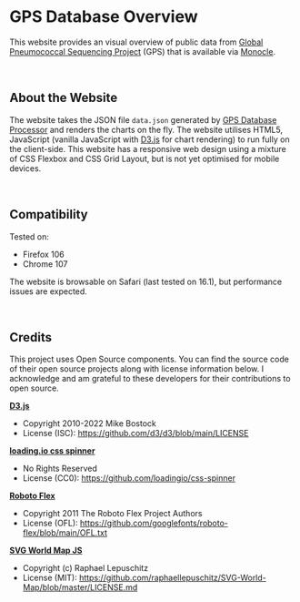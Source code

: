 # GPS Database Overview

This website provides an visual overview of public data from [Global Pneumococcal Sequencing Project](https://www.pneumogen.net/gps/) (GPS) that is available via [Monocle](https://data.monocle.sanger.ac.uk/).

&nbsp;
## About the Website
The website takes the JSON file `data.json` generated by [GPS Database Processor](https://github.com/HarryHung/gps-database-processor) and renders the charts on the fly. The website utilises HTML5, JavaScript (vanilla JavaScript with [D3.js](https://d3js.org/) for chart rendering) to run fully on the client-side. This website has a responsive web design using a mixture of CSS Flexbox and CSS Grid Layout, but is not yet optimised for mobile devices.

&nbsp;
## Compatibility
Tested on:
- Firefox 106
- Chrome 107
  
The website is browsable on Safari (last tested on 16.1), but performance issues are expected. 

&nbsp;
## Credits
This project uses Open Source components. You can find the source code of their open source projects along with license information below. I acknowledge and am grateful to these developers for their contributions to open source.

[**D3.js**](https://d3js.org/)
- Copyright 2010-2022 Mike Bostock
- License (ISC): https://github.com/d3/d3/blob/main/LICENSE

[**loading.io css spinner**](https://loading.io/css/)
- No Rights Reserved
- License (CC0): https://github.com/loadingio/css-spinner

[**Roboto Flex**](https://github.com/googlefonts/roboto-flex)
- Copyright 2011 The Roboto Flex Project Authors
- License (OFL): https://github.com/googlefonts/roboto-flex/blob/main/OFL.txt

[**SVG World Map JS**](https://github.com/raphaellepuschitz/SVG-World-Map)
- Copyright (c) Raphael Lepuschitz
- License (MIT): https://github.com/raphaellepuschitz/SVG-World-Map/blob/master/LICENSE.md